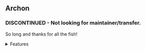 ## Archon
### DISCONTINUED - Not looking for maintainer/transfer.
So long and thanks for all the fish!

<details><summary>Features</summary>

* Create an "archon" item by combining a source item with a template item.  The template item can either the system's default item or an existing one.
  * Mixed types for source and template items are supported. E.g. hide a glider item of type "equipment" inside a backpack item of type "container" to represent unfolding the glider apparatus from its carrier.
  * Drag and drop items onto either Archon "A" to quickly assign by UUID.  Alternatively, enter any valid UUID in the noted input fields.
* Can opt to store the source item only as its UUID (default) or as its serialized data. The latter allows for transfer of archons between worlds, at the cost of increased data usage.
* List all token actors on the current scene who are holding archons and individually inspect both the currently held version as well as its true form.
* Reveal an archon's true form.

### Basic Demo (SWADE system)
[archon-demo-swade.webm](https://github.com/trioderegion/archon/assets/14878515/0efe4b53-2ec1-4088-bcb8-f3d313853e1e)

### Workflow v2 Demo (Item Piles + dnd5e system)
[archon-workflow-v2.webm](https://github.com/trioderegion/archon/assets/14878515/c1698f36-3fe1-404c-97cc-496bcdfae4b3)
</details>
